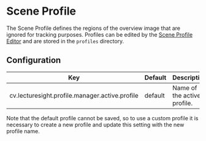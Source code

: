 # Scene Profile

The Scene Profile defines the regions of the overview image that are ignored for tracking purposes. Profiles can be edited by the [Scene Profile Editor](../ui/profile/) and are stored in the `profiles` directory.

## Configuration

| Key                                   | Default   | Description |
|---------------------------------------|-----------|-------------------------------------------|
cv.lecturesight.profile.manager.active.profile | default | Name of the active profile. |

Note that the default profile cannot be saved, so to use a custom profile it is necessary to create a new profile and update this setting with the new profile name.
